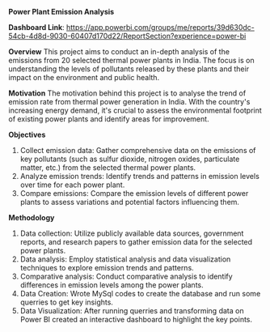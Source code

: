 **Power Plant Emission Analysis**

**Dashboard Link**: https://app.powerbi.com/groups/me/reports/39d630dc-54cb-4d8d-9030-60407d170d22/ReportSection?experience=power-bi

**Overview**
This project aims to conduct an in-depth analysis of the emissions from 20 selected thermal power plants in India. The focus is on understanding the levels of pollutants released by these plants and their impact on the environment and public health.

**Motivation**
The motivation behind this project is to analyse the trend of emission rate from thermal power generation in India. With the country's increasing energy demand, it's crucial to assess the environmental footprint of existing power plants and identify areas for improvement.

**Objectives**
1) Collect emission data: Gather comprehensive data on the emissions of key pollutants (such as sulfur dioxide, nitrogen oxides, particulate matter, etc.) from the selected thermal power plants.
2) Analyze emission trends: Identify trends and patterns in emission levels over time for each power plant.
3) Compare emissions: Compare the emission levels of different power plants to assess variations and potential factors influencing them.

**Methodology**
1) Data collection: Utilize publicly available data sources, government reports, and research papers to gather emission data for the selected power plants.
2) Data analysis: Employ statistical analysis and data visualization techniques to explore emission trends and patterns.
3) Comparative analysis: Conduct comparative analysis to identify differences in emission levels among the power plants.
4) Data Creation: Wrote MySql codes to create the database and run some querries to get key insights.
5) Data Visualization: After running querries and transforming data on Power BI created an interactive dashboard to highlight the key points. 



